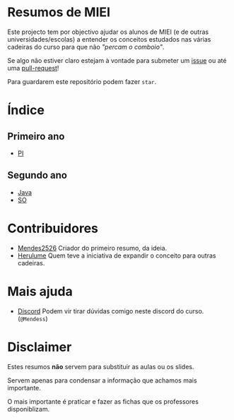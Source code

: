 # Resumos de MIEI
Este projecto tem por objectivo ajudar os alunos de MIEI (e de outras universidades/escolas) a entender os conceitos
 estudados nas várias cadeiras do curso para que não *"percam o comboio"*.

Se algo não estiver claro estejam à vontade para submeter um [issue](https://github.com/Mendess2526/ResumosMIEI/issues)
 ou até uma [pull-request](https://github.com/Mendess2526/ResumosMIEI/pulls)!

Para guardarem este repositório podem fazer `star`.

# Índice
## Primeiro ano
 * [PI](PI-C/README.md)

## Segundo ano
  * [Java](POO-Java/README.md)
  * [SO](SO/README.md)

# Contribuidores

 * [Mendes2526](https://github.com/Mendess2526)
    Criador do primeiro resumo, da ideia.
 * [Herulume](https://github.com/herulume)
    Quem teve a iniciativa de expandir o conceito para outras cadeiras.

# Mais ajuda
 * [Discord](https://discord.gg/Pqbzrcv)
    Podem vir tirar dúvidas comigo neste discord do curso. (`@Mendess`)

# Disclaimer

Estes resumos **não** servem para substituir as aulas ou os slides.

Servem apenas para condensar a informação que achamos mais importante.

O mais importante é praticar e fazer as fichas que os professores disponiblizam.
